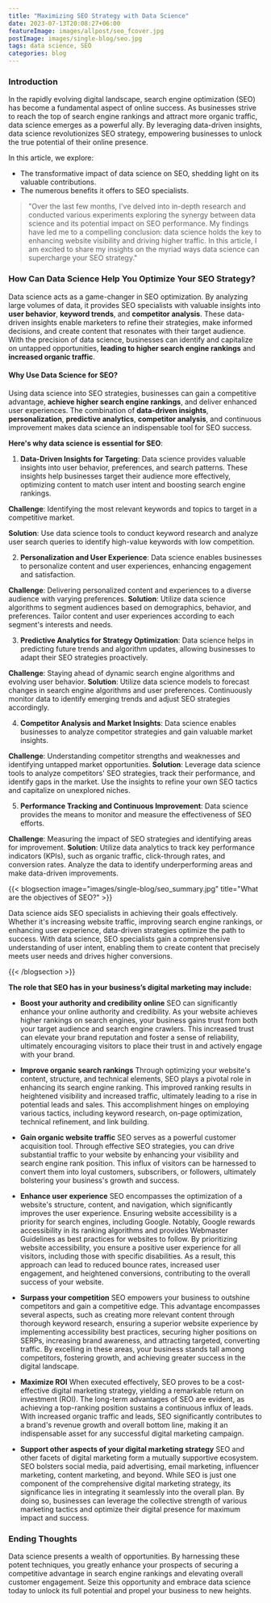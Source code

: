 ```yaml
---
title: "Maximizing SEO Strategy with Data Science"
date: 2023-07-13T20:08:27+06:00
featureImage: images/allpost/seo_fcover.jpg
postImage: images/single-blog/seo.jpg
tags: data science, SEO
categories: blog
---
```


### Introduction

In the rapidly evolving digital landscape, search engine optimization (SEO) has become a fundamental aspect of online success. As businesses strive to reach the top of search engine rankings and attract more organic traffic, data science emerges as a powerful ally. By leveraging data-driven insights, data science revolutionizes SEO strategy, empowering businesses to unlock the true potential of their online presence. 

In this article, we explore: 
- The transformative impact of data science on SEO, shedding light on its valuable contributions. 
- The numerous benefits it offers to SEO specialists.



> "Over the last few months, I've delved into in-depth research and conducted various experiments exploring the synergy between data science and its potential impact on SEO performance. My findings have led me to a compelling conclusion: data science holds the key to enhancing website visibility and driving higher traffic. In this article, I am excited to share my insights on the myriad ways data science can supercharge your SEO strategy."

### How Can Data Science Help You Optimize Your SEO Strategy?
Data science acts as a game-changer in SEO optimization. By analyzing large volumes of data, it provides SEO specialists with valuable insights into **user behavior**, **keyword trends**, and **competitor analysis**. These data-driven insights enable marketers to refine their strategies, make informed decisions, and create content that resonates with their target audience. With the precision of data science, businesses can identify and capitalize on untapped opportunities, **leading to higher search engine rankings** and **increased organic traffic**.


#### **Why Use Data Science for SEO?**
Using data science into SEO strategies, businesses can gain a competitive advantage, **achieve higher search engine rankings**, and deliver enhanced user experiences. The combination of **data-driven insights**, **personalization**, **predictive analytics**, **competitor analysis**, and continuous improvement makes data science an indispensable tool for SEO success.

**Here's why data science is essential for SEO**:

1. **Data-Driven Insights for Targeting**: Data science provides valuable insights into user behavior, preferences, and search patterns. These insights help businesses target their audience more effectively, optimizing content to match user intent and boosting search engine rankings.

**Challenge**: Identifying the most relevant keywords and topics to target in a competitive market.

**Solution**: Use data science tools to conduct keyword research and analyze user search queries to identify high-value keywords with low competition.

2. **Personalization and User Experience**: Data science enables businesses to personalize content and user experiences, enhancing engagement and satisfaction.

**Challenge**: Delivering personalized content and experiences to a diverse audience with varying preferences.
**Solution**: Utilize data science algorithms to segment audiences based on demographics, behavior, and preferences. Tailor content and user experiences according to each segment's interests and needs.

3. **Predictive Analytics for Strategy Optimization**: Data science helps in predicting future trends and algorithm updates, allowing businesses to adapt their SEO strategies proactively.

**Challenge**: Staying ahead of dynamic search engine algorithms and evolving user behavior.
**Solution**: Utilize data science models to forecast changes in search engine algorithms and user preferences. Continuously monitor data to identify emerging trends and adjust SEO strategies accordingly.

4. **Competitor Analysis and Market Insights**: Data science enables businesses to analyze competitor strategies and gain valuable market insights.

**Challenge**: Understanding competitor strengths and weaknesses and identifying untapped market opportunities.
**Solution**: Leverage data science tools to analyze competitors' SEO strategies, track their performance, and identify gaps in the market. Use the insights to refine your own SEO tactics and capitalize on unexplored niches.

5. **Performance Tracking and Continuous Improvement**: Data science provides the means to monitor and measure the effectiveness of SEO efforts.

**Challenge**: Measuring the impact of SEO strategies and identifying areas for improvement.
**Solution**: Utilize data analytics to track key performance indicators (KPIs), such as organic traffic, click-through rates, and conversion rates. Analyze the data to identify underperforming areas and make data-driven improvements.


{{< blogsection image="images/single-blog/seo_summary.jpg" title="What are the objectives of SEO?" >}}

Data science aids SEO specialists in achieving their goals effectively. Whether it's increasing website traffic, improving search engine rankings, or enhancing user experience, data-driven strategies optimize the path to success. With data science, SEO specialists gain a comprehensive understanding of user intent, enabling them to create content that precisely meets user needs and drives higher conversions.

{{< /blogsection >}}

**The role that SEO has in your business’s digital marketing may include:**

- **Boost your authority and credibility online**
SEO can significantly enhance your online authority and credibility. As your website achieves higher rankings on search engines, your business gains trust from both your target audience and search engine crawlers. This increased trust can elevate your brand reputation and foster a sense of reliability, ultimately encouraging visitors to place their trust in and actively engage with your brand.


- **Improve organic search rankings**
Through optimizing your website's content, structure, and technical elements, SEO plays a pivotal role in enhancing its search engine ranking. This improved ranking results in heightened visibility and increased traffic, ultimately leading to a rise in potential leads and sales. This accomplishment hinges on employing various tactics, including keyword research, on-page optimization, technical refinement, and link building.


- **Gain organic website traffic**
SEO serves as a powerful customer acquisition tool. Through effective SEO strategies, you can drive substantial traffic to your website by enhancing your visibility and search engine rank position. This influx of visitors can be harnessed to convert them into loyal customers, subscribers, or followers, ultimately bolstering your business's growth and success.


- **Enhance user experience**
SEO encompasses the optimization of a website's structure, content, and navigation, which significantly improves the user experience. Ensuring website accessibility is a priority for search engines, including Google. Notably, Google rewards accessibility in its ranking algorithms and provides Webmaster Guidelines as best practices for websites to follow. By prioritizing website accessibility, you ensure a positive user experience for all visitors, including those with specific disabilities. As a result, this approach can lead to reduced bounce rates, increased user engagement, and heightened conversions, contributing to the overall success of your website.


- **Surpass your competition**
SEO empowers your business to outshine competitors and gain a competitive edge. This advantage encompasses several aspects, such as creating more relevant content through thorough keyword research, ensuring a superior website experience by implementing accessibility best practices, securing higher positions on SERPs, increasing brand awareness, and attracting targeted, converting traffic. By excelling in these areas, your business stands tall among competitors, fostering growth, and achieving greater success in the digital landscape.

- **Maximize ROI**
When executed effectively, SEO proves to be a cost-effective digital marketing strategy, yielding a remarkable return on investment (ROI). The long-term advantages of SEO are evident, as achieving a top-ranking position sustains a continuous influx of leads. With increased organic traffic and leads, SEO significantly contributes to a brand's revenue growth and overall bottom line, making it an indispensable asset for any successful digital marketing campaign.


- **Support other aspects of your digital marketing strategy**
SEO and other facets of digital marketing form a mutually supportive ecosystem. SEO bolsters social media, paid advertising, email marketing, influencer marketing, content marketing, and beyond. While SEO is just one component of the comprehensive digital marketing strategy, its significance lies in integrating it seamlessly into the overall plan. By doing so, businesses can leverage the collective strength of various marketing tactics and optimize their digital presence for maximum impact and success.


### Ending Thoughts
Data science presents a wealth of opportunities. By harnessing these potent techniques, you greatly enhance your prospects of securing a competitive advantage in search engine rankings and elevating overall customer engagement. Seize this opportunity and embrace data science today to unlock its full potential and propel your business to new heights.

